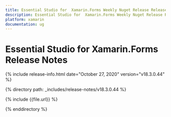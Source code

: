 ```yaml
---
title: Essential Studio for  Xamarin.Forms Weekly Nuget Release Release Notes  
description: Essential Studio for  Xamarin.Forms Weekly Nuget Release Release Notes  
platform: xamarin
documentation: ug
---
```


# Essential Studio for  Xamarin.Forms  Release Notes  

{% include release-info.html date="October 27, 2020"  version="v18.3.0.44" %} 


{% directory path: _includes/release-notes/v18.3.0.44 %}

{% include {{file.url}} %}

{% enddirectory %}